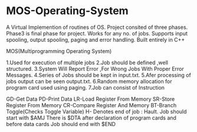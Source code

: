 # MOS-Operating-System

A Virtual Implemention of routines of OS.
Project consited of three phases. Phase3 is final phase for project.
Works for any no. of jobs. Supports input spooling, output spooling, paging and error handling.
Built entirely in C++

MOS(Multiprogramming Operating System)

1.Used for execution of multiple jobs
2.Job should be defined ,well structured.
3.System Will Report Error ,For Wrong Jobs With Proper Error Messages.
4.Series of Jobs should be kept in input.txt.
5.Afer processing of jobs output can be seen output.txt.
6.Random memory allocation for program card used using paging.
7.Job can consist of Instruction

GD-Get Data
PD-Print Data
LR-Load Register From Memory
SR-Store Register From Memory
CR-Compare Register And Memory
BT-Branch Toggle(Checks Toggle Variable)
H- Denotes end of job : Hault.
Job should start with $AMJ
There is $DTA after declaration of program cards and before data cards
Job should end with $END
